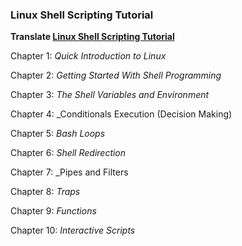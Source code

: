 ### Linux Shell Scripting Tutorial

**Translate [Linux Shell Scripting Tutorial](http://bash.cyberciti.biz/guide)**

Chapter 1: _Quick Introduction to Linux_

Chapter 2: _Getting Started With Shell Programming_

Chapter 3: _The Shell Variables and Environment_

Chapter 4: _Conditionals Execution (Decision Making)

Chapter 5: _Bash Loops_

Chapter 6: _Shell Redirection_

Chapter 7: _Pipes and Filters

Chapter 8: _Traps_

Chapter 9: _Functions_

Chapter 10: _Interactive Scripts_